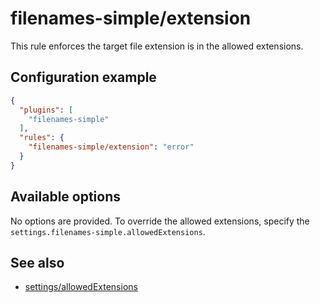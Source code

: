 # filenames-simple/extension
This rule enforces the target file extension is in the allowed extensions.

## Configuration example
```json
{
  "plugins": [
    "filenames-simple"
  ],
  "rules": {
    "filenames-simple/extension": "error"
  }
}
```

## Available options
No options are provided.
To override the allowed extensions, specify the `settings.filenames-simple.allowedExtensions`.

## See also
* [settings/allowedExtensions](../settings/allowedExtensions.md)
